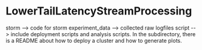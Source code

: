 # LowerTailLatencyStreamProcessing
storm --> code for storm
experiment_data --> collected raw logfiles
script --> include deployment scripts and analysis scripts. In the subdirectory, there is a README about how to deploy a cluster and how to generate plots.
